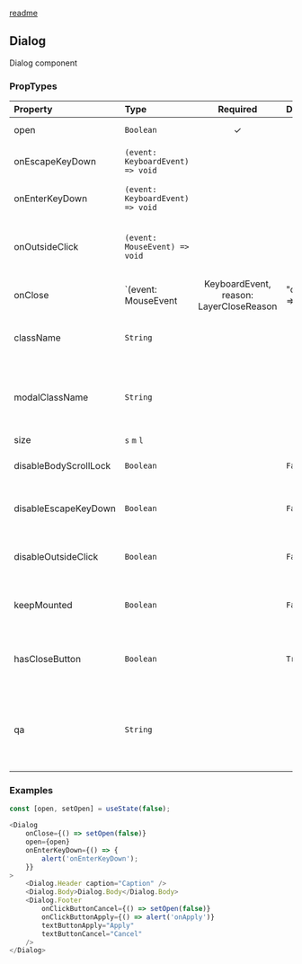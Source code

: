 [readme](#readme)

Dialog
---------------
Dialog component

### PropTypes
| Property | Type | Required | Default | Description |
|:---|:---|:---:|:---|:---|
| open | `Boolean` | ✓ |  | Current dialog state |
| onEscapeKeyDown | `(event: KeyboardEvent) => void` |  | | Escape key down event handler |
| onEnterKeyDown | `(event: KeyboardEvent) => void` |  | | Enter key down event handler |
| onOutsideClick | `(event: MouseEvent) => void` |  | | Event handler on outside dialog mouse click |
| onClose | `(event: MouseEvent | KeyboardEvent, reason: LayerCloseReason | "closeButtonClick") => void` | ✓ |  | On dialog close handler |
| className    | `String`   |  |  | ClassName of dialog content wrapper |
| modalClassName | `String` |  |  | ClassName of modal box, in which dialog is disposed |
| size | `s` `m` `l` |  | | Dialog size |
| disableBodyScrollLock    | `Boolean`   |  | `False` | Should body scroll be locked |
| disableEscapeKeyDown    | `Boolean`   |  | `False` | Should escape key down be disabled |
| disableOutsideClick    | `Boolean`   |  | `False` | Should outside click be disabled |
| keepMounted    | `Boolean`   |  | `False` | Should dialog be kept mounted |
| hasCloseButton    | `Boolean`   |  | `True` | Cross icon in top right corner of dialog presence |
| qa    | `String`   |  |  | Data-qa attribute value of modal box, in which dialog is disposed |


### Examples

```js
const [open, setOpen] = useState(false);

<Dialog
    onClose={() => setOpen(false)}
    open={open}
    onEnterKeyDown={() => {
        alert('onEnterKeyDown');
    }}
>
    <Dialog.Header caption="Caption" />
    <Dialog.Body>Dialog.Body</Dialog.Body>
    <Dialog.Footer
        onClickButtonCancel={() => setOpen(false)}
        onClickButtonApply={() => alert('onApply')}
        textButtonApply="Apply"
        textButtonCancel="Cancel"
    />
</Dialog>
```